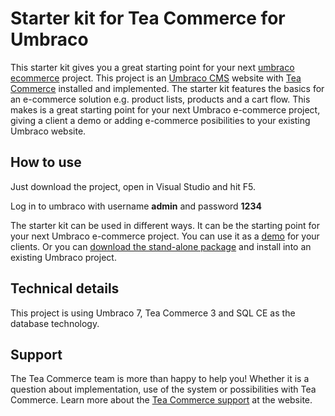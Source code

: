 # Starter kit for Tea Commerce for Umbraco
This starter kit gives you a great starting point for your next [umbraco ecommerce](https://teacommerce.net) project. This project is an [Umbraco CMS](http://umbraco.com) website with [Tea Commerce](https://teacommerce.net) installed and implemented. The starter kit features the basics for an e-commerce solution e.g. product lists, products and a cart flow. This makes is a great starting point for your next Umbraco e-commerce project, giving a client a demo or adding e-commerce posibilities to your existing Umbraco website.

## How to use
Just download the project, open in Visual Studio and hit F5.

Log in to umbraco with username **admin** and password **1234**

The starter kit can be used in different ways. It can be the starting point for your next Umbraco e-commerce project. You can use it as a [demo](https://demo.teacommerce.net) for your clients. Or you can [download the stand-alone package](https://teacommerce.net/ressources/packages/starter-kit/) and install into an existing Umbraco project.

## Technical details
This project is using Umbraco 7, Tea Commerce 3 and SQL CE as the database technology.

## Support
The Tea Commerce team is more than happy to help you! Whether it is a question about implementation, use of the system or possibilities with Tea Commerce. Learn more about the [Tea Commerce support](https://teacommerce.net/ressources/support/) at the website.
